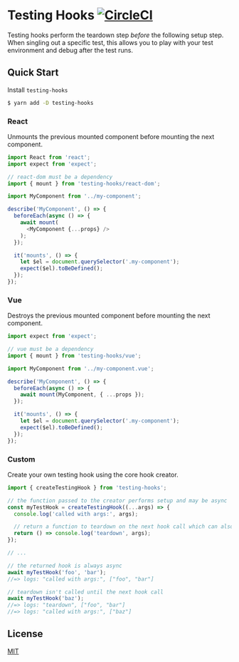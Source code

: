 # Testing Hooks [![CircleCI](https://circleci.com/gh/wwilsman/testing-hooks.svg?style=svg)](https://circleci.com/gh/wwilsman/testing-hooks)

Testing hooks perform the teardown step *before* the following setup step. When
singling out a specific test, this allows you to play with your test environment
and debug after the test runs.

## Quick Start

Install `testing-hooks`

``` bash
$ yarn add -D testing-hooks
```

### React

Unmounts the previous mounted component before mounting the next component.

``` javascript
import React from 'react';
import expect from 'expect';

// react-dom must be a dependency
import { mount } from 'testing-hooks/react-dom';

import MyComponent from '../my-component';

describe('MyComponent', () => {
  beforeEach(async () => {
    await mount(
      <MyComponent {...props} />
    );
  });

  it('mounts', () => {
    let $el = document.querySelector('.my-component');
    expect($el).toBeDefined();
  });
});
```

### Vue

Destroys the previous mounted component before mounting the next component.

``` javascript
import expect from 'expect';

// vue must be a dependency
import { mount } from 'testing-hooks/vue';

import MyComponent from '../my-component.vue';

describe('MyComponent', () => {
  beforeEach(async () => {
    await mount(MyComponent, { ...props });
  });

  it('mounts', () => {
    let $el = document.querySelector('.my-component');
    expect($el).toBeDefined();
  });
});
```

### Custom

Create your own testing hook using the core hook creator.

``` javascript
import { createTestingHook } from 'testing-hooks';

// the function passed to the creator performs setup and may be async
const myTestHook = createTestingHook((...args) => {
  console.log('called with args:', args);

  // return a function to teardown on the next hook call which can also by async
  return () => console.log('teardown', args);
});

// ...

// the returned hook is always async
await myTestHook('foo', 'bar');
//=> logs: "called with args:", ["foo", "bar"]

// teardown isn't called until the next hook call
await myTestHook('baz');
//=> logs: "teardown", ["foo", "bar"]
//=> logs: "called with args:", ["baz"]
```

## License

[MIT](https://github.com/wwilsman/testing-hooks/blob/master/LICENSE)
